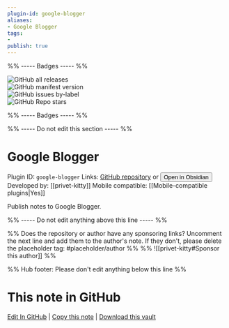 ```yaml
---
plugin-id: google-blogger
aliases:
- Google Blogger
tags: 
- 
publish: true
---
```


%% ----- Badges ----- %%

![GitHub all releases](https://img.shields.io/github/downloads/privet-kitty/obsidian-blogger/total?color=573E7A&logo=github&style=for-the-badge)   
![GitHub manifest version](https://img.shields.io/github/manifest-json/v/privet-kitty/obsidian-blogger?color=573E7A&logo=github&style=for-the-badge)   
![GitHub issues by-label](https://img.shields.io/github/issues/privet-kitty/obsidian-blogger/help%20wanted?color=573E7A&logo=github&style=for-the-badge)   
![GitHub Repo stars](https://img.shields.io/github/stars/privet-kitty/obsidian-blogger?color=573E7A&logo=github&style=for-the-badge)

%% ----- Badges ----- %%

%% ----- Do not edit this section ----- %%

# Google Blogger

Plugin ID: `google-blogger`
Links: [GitHub repository](https://github.com/privet-kitty/obsidian-blogger) or [<button id=HH>Open in Obsidian</button>](obsidian://show-plugin?id=google-blogger)
Developed by: [[privet-kitty]]
Mobile compatible: [[Mobile-compatible plugins|Yes]]

Publish notes to Google Blogger.

%% ----- Do not edit anything above this line ----- %% 

%% Does the repository or author have any sponsoring links? Uncomment the next line and add them to the author's note. If they don't, please delete the placeholder tag: #placeholder/author %%
%% ![[privet-kitty#Sponsor this author]] %%

%% Hub footer: Please don't edit anything below this line %%

# This note in GitHub

<span class="git-footer">[Edit In GitHub](https://github.dev/obsidian-community/obsidian-hub/blob/main/02%20-%20Community%20Expansions/02.05%20All%20Community%20Expansions/Plugins/google-blogger.md "git-hub-edit-note") | [Copy this note](https://raw.githubusercontent.com/obsidian-community/obsidian-hub/main/02%20-%20Community%20Expansions/02.05%20All%20Community%20Expansions/Plugins/google-blogger.md "git-hub-copy-note") | [Download this vault](https://github.com/obsidian-community/obsidian-hub/archive/refs/heads/main.zip "git-hub-download-vault") </span>
